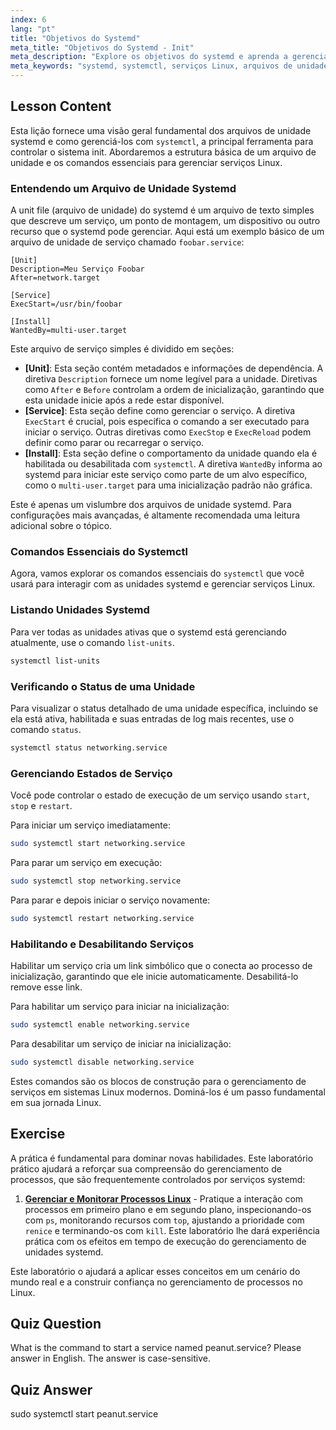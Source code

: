 ```yaml
---
index: 6
lang: "pt"
title: "Objetivos do Systemd"
meta_title: "Objetivos do Systemd - Init"
meta_description: "Explore os objetivos do systemd e aprenda a gerenciar serviços Linux usando comandos essenciais do systemctl. Este guia abrange o básico dos arquivos de unidade systemd, como iniciar, parar e habilitar serviços, e visualizar seu status."
meta_keywords: "systemd, systemctl, serviços Linux, arquivos de unidade, objetivos systemd, gerenciamento de serviços, unidades systemd, iniciante, tutorial, guia, comandos Linux"
---
```


## Lesson Content

Esta lição fornece uma visão geral fundamental dos arquivos de unidade systemd e como gerenciá-los com `systemctl`, a principal ferramenta para controlar o sistema init. Abordaremos a estrutura básica de um arquivo de unidade e os comandos essenciais para gerenciar serviços Linux.

### Entendendo um Arquivo de Unidade Systemd

A unit file (arquivo de unidade) do systemd é um arquivo de texto simples que descreve um serviço, um ponto de montagem, um dispositivo ou outro recurso que o systemd pode gerenciar. Aqui está um exemplo básico de um arquivo de unidade de serviço chamado `foobar.service`:

```
[Unit]
Description=Meu Serviço Foobar
After=network.target

[Service]
ExecStart=/usr/bin/foobar

[Install]
WantedBy=multi-user.target
```

Este arquivo de serviço simples é dividido em seções:

- **[Unit]**: Esta seção contém metadados e informações de dependência. A diretiva `Description` fornece um nome legível para a unidade. Diretivas como `After` e `Before` controlam a ordem de inicialização, garantindo que esta unidade inicie após a rede estar disponível.
- **[Service]**: Esta seção define como gerenciar o serviço. A diretiva `ExecStart` é crucial, pois especifica o comando a ser executado para iniciar o serviço. Outras diretivas como `ExecStop` e `ExecReload` podem definir como parar ou recarregar o serviço.
- **[Install]**: Esta seção define o comportamento da unidade quando ela é habilitada ou desabilitada com `systemctl`. A diretiva `WantedBy` informa ao systemd para iniciar este serviço como parte de um alvo específico, como o `multi-user.target` para uma inicialização padrão não gráfica.

Este é apenas um vislumbre dos arquivos de unidade systemd. Para configurações mais avançadas, é altamente recomendada uma leitura adicional sobre o tópico.

### Comandos Essenciais do Systemctl

Agora, vamos explorar os comandos essenciais do `systemctl` que você usará para interagir com as unidades systemd e gerenciar serviços Linux.

### Listando Unidades Systemd

Para ver todas as unidades ativas que o systemd está gerenciando atualmente, use o comando `list-units`.

```bash
systemctl list-units
```

### Verificando o Status de uma Unidade

Para visualizar o status detalhado de uma unidade específica, incluindo se ela está ativa, habilitada e suas entradas de log mais recentes, use o comando `status`.

```bash
systemctl status networking.service
```

### Gerenciando Estados de Serviço

Você pode controlar o estado de execução de um serviço usando `start`, `stop` e `restart`.

Para iniciar um serviço imediatamente:

```bash
sudo systemctl start networking.service
```

Para parar um serviço em execução:

```bash
sudo systemctl stop networking.service
```

Para parar e depois iniciar o serviço novamente:

```bash
sudo systemctl restart networking.service
```

### Habilitando e Desabilitando Serviços

Habilitar um serviço cria um link simbólico que o conecta ao processo de inicialização, garantindo que ele inicie automaticamente. Desabilitá-lo remove esse link.

Para habilitar um serviço para iniciar na inicialização:

```bash
sudo systemctl enable networking.service
```

Para desabilitar um serviço de iniciar na inicialização:

```bash
sudo systemctl disable networking.service
```

Estes comandos são os blocos de construção para o gerenciamento de serviços em sistemas Linux modernos. Dominá-los é um passo fundamental em sua jornada Linux.

## Exercise

A prática é fundamental para dominar novas habilidades. Este laboratório prático ajudará a reforçar sua compreensão do gerenciamento de processos, que são frequentemente controlados por serviços systemd:

1. **[Gerenciar e Monitorar Processos Linux](https://labex.io/pt/labs/comptia-manage-and-monitor-linux-processes-590864)** - Pratique a interação com processos em primeiro plano e em segundo plano, inspecionando-os com `ps`, monitorando recursos com `top`, ajustando a prioridade com `renice` e terminando-os com `kill`. Este laboratório lhe dará experiência prática com os efeitos em tempo de execução do gerenciamento de unidades systemd.

Este laboratório o ajudará a aplicar esses conceitos em um cenário do mundo real e a construir confiança no gerenciamento de processos no Linux.

## Quiz Question

What is the command to start a service named peanut.service? Please answer in English. The answer is case-sensitive.

## Quiz Answer

sudo systemctl start peanut.service
